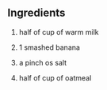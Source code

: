 ## Ingredients

1. half of cup of warm milk

2. 1 smashed banana

3. a pinch os salt

4. half of cup of oatmeal


